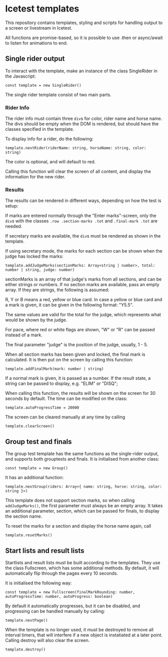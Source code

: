 # Icetest templates

This repository contains templates, styling and scripts for handling output to a screen or livestream in Icetest.

All functions are promise-based, so it is possible to use .then or async/await to listen for animations to end.

## Single rider output

To interact with the template, make an instance of the class SingleRider in the Javascript:

`const template = new SingleRider()`

The single rider template consist of two main parts.

### Rider Info

The rider info must contain three `div`s for color, rider name and horse name. The divs should be empty when the DOM is rendered, but should have the classes specified in the template.

To display info for a rider, do the following:

`template.nextRider(riderName: string, horseName: string, color: string)`

The color is optional, and will default to red.

Calling this function will clear the screen of all content, and display the information for the new rider.

### Results

The results can be rendered in different ways, depending on how the test is setup:

If marks are entered normally through the "Enter marks"-screen, only the `div`s with the classes `.row .section-marks .tot` and `.final-mark .tot` are needed.

If secretary marks are available, the `div`s must be rendered as shown in the template.

If using secretary mode, the marks for each section can be shown when the judge has locked the marks:

`template.addJudgeMarks(sectionMarks: Array<string | number>, total: number | string, judge: number)`

sectionMarks is an array of that judge's marks from all sections, and can be either strings or numbers. If no section marks are available, pass an empty array. If they are strings, the following is assumed:

R, Y or B means a red, yellow or blue card. In case a yellow or blue card and a mark is given, it can be given in the following format: "Y5.5".

The same values are valid for the total for the judge, which represents what would be shown by the judge.

For pace, where red or white flags are shown, "W" or "R" can be passed instead of a mark.

The final parameter "judge" is the position of the judge, usually, 1 - 5.

When all section marks has been given and locked, the final mark is calculated. It is then put on the screen by calling this function:

`template.addFinalMark(mark: number | string)`

If a normal mark is given, it is passed as a number. If the result state, a string can be passed to display, e.g. "ELIM" or "DISQ";

When calling this function, the results will be shown on the screen for 30 seconds by default. The time can be modified on the class:

`template.autoProgressTime = 20000`

The screen can be cleared manually at any time by calling

`template.clearScreen()`

## Group test and finals

The group test template has the same functions as the single-rider output, and supports both grouptests and finals. It is initialised from another class:

`const template = new Group()`

It has an additional function:

`template.nextGroup(riders: Array<{ name: string, horse: string, color: string }>)`

This template does not support section marks, so when calling `addJudgeMarks()`, the first parameter must always be an empty array. It takes an additional parameter, section, which can be passed for finals, to display the section name.

To reset the marks for a section and display the horse name again, call

`template.resetMarks()`

## Start lists and result lists

Startlists and result lists must be built according to the templates. They use the class Fullscreen, which has some additional methods. By default, it will automatically flip through the pages every 10 seconds.

It is initialised the following way:

`const template = new Fullscreen(finalMarkRounding: number, autoProgressTime: number, autoProgress: boolean)`

By default it automatically progresses, but it can be disabled, and progressing can be handled manually by calling:

`template.nextPage()`

When the template is no longer used, it must be destroyed to remove all interval timers, that will interfere if a new object is instatiated at a later point. Calling destroy will also clear the screen.

`template.destroy()`